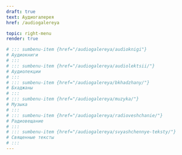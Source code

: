 ```yaml
---
draft: true
text: Аудиогалерея
href: /audiogalereya

topic: right-menu
render: true

# ::: sumbenu-item {href="/audiogalereya/audioknigi"}
# Аудиокниги
# :::
# ::: sumbenu-item {href="/audiogalereya/audiolektsii/"}
# Аудиолекции
# :::
# ::: sumbenu-item {href="/audiogalereya/bkhadzhany/"}
# Бхаджаны
# :::
# ::: sumbenu-item {href="/audiogalereya/muzyka/"}
# Музыка
# :::
# ::: sumbenu-item {href="/audiogalereya/radioveshchanie/"}
# Радиовещание
# :::
# ::: sumbenu-item {href="/audiogalereya/svyashchennye-teksty/"}
# Священные тексты
# :::
---
```

